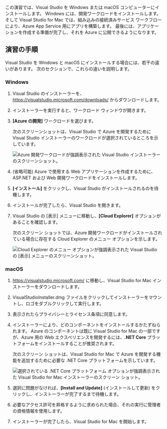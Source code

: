 この演習では、Visual Studio を Windows または macOS コンピューターにインストールします。 Windows には、開発ワークロードをインストールします。 そして Visual Studio for Mac では、組み込みの接続済みサービス ワークフローにより、Azure App Service 用にアプリを構築します。 最後には、アプリケーションを作成する準備が完了し、それを Azure に公開できるようになります。

## <a name="exercise-steps"></a>演習の手順

Visual Studio を Windows と macOS にインストールする場合には、若干の違いがあります。 次のセクションで、これらの違いを説明します。

### <a name="windows"></a>Windows

1. Visual Studio のインストーラーを、 https://visualstudio.microsoft.com/downloads/ からダウンロードします。

1. インストーラーを実行すると、ワークロード ウィンドウが開きます。

1. **[Azure の開発]** ワークロードを選びます。

    次のスクリーンショットは、Visual Studio で Azure を開発するために Visual Studio インストーラーのワークロードが選択されているところを示しています。

    ![Azure 開発ワークロードが強調表示された Visual Studio インストーラーのスクリーンショット。](../media/5-select-azure-workload.png)

1. (省略可能) Azure で使用する Web アプリケーションを作成するために、ASP.NET および Web 開発ワークロードをインストールします。

1. **[インストール]** をクリックし、Visual Studio がインストールされるのを待機します。

1. インストールが完了したら、Visual Studio を開きます。

1. Visual Studio の [表示] メニューに移動し、**[Cloud Explorer]** オプションがあることを確認します。

    次のスクリーン ショットでは、Azure 開発ワークロードがインストールされている場合に存在する Cloud Explorer のメニュー オプションを示します。

    ![Cloud Explorer のメニュー オプションが強調表示された Visual Studio の [表示] メニューのスクリーンショット。](../media/5-verify-cloud-explorer.png)

### <a name="macos"></a>macOS

1. https://visualstudio.microsoft.com/ に移動し、Visual Studio for Mac インストーラーをダウンロードします。

1. VisualStudioInstaller.dmg ファイルをクリックしてインストーラーをマウントし、ロゴをダブルクリックして実行します。

1. 表示されたらプライバシーとライセンス条項に同意します。

1. インストーラーにより、どのコンポーネントをインストールするかたずねられます。 Azure のコンポーネントは既に Visual Studio for Mac の一部ですが、Azure 用の Web エクスペリエンスを開発するには、**.NET Core** プラットフォームをインストールすることが推奨されます。

    次のスクリーン ショットは、Visual Studio for Mac で Azure を開発する機能を追加するために必要な .NET Core プラットフォームを示しています。

    ![選択されている .NET Core プラットフォーム オプションが強調表示された Visual Studio for Mac インストーラーのスクリーン ショット。](../media/5-vsmac-install-net-core.png)

1. 選択に問題がなければ、**[Install and Update]** \(インストールして更新\) をクリックし、インストーラーが完了するまで待機します。

1. 必要なアクセス許可を昇格するように求められた場合、それの実行に管理者の資格情報を使用します。

1. インストーラーが完了したら、Visual Studio for Mac を開始します。
